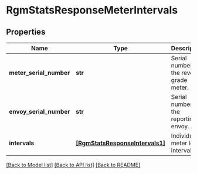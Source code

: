 # RgmStatsResponseMeterIntervals


## Properties
Name | Type | Description | Notes
------------ | ------------- | ------------- | -------------
**meter_serial_number** | **str** | Serial number of the revenue grade meter. | 
**envoy_serial_number** | **str** | Serial number of the reporting envoy. | 
**intervals** | [**[RgmStatsResponseIntervals1]**](RgmStatsResponseIntervals1.md) | Individual meter level interval. | 

[[Back to Model list]](../README.md#documentation-for-models) [[Back to API list]](../README.md#documentation-for-api-endpoints) [[Back to README]](../README.md)


